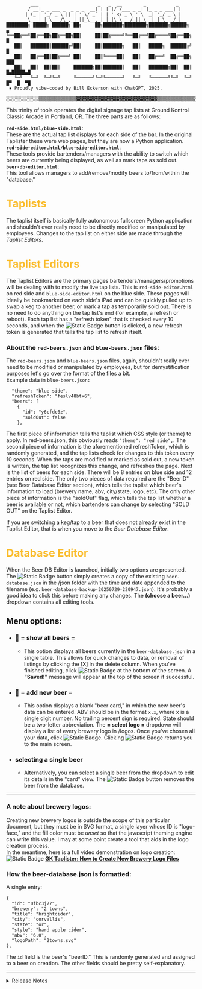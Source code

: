 ```
         ___                      _   _  __        _           _
        / __|_ _ ___ _  _ _ _  __| | | |/ /___ _ _| |_ _ _ ___| |
       | (_ | '_/ _ \ || | ' \/ _` | | ' </ _ \ ' \  _| '_/ _ \ |
        \___|_| \___/\_,_|_||_\__,_| |_|\_\___/_||_\__|_| \___/_|
████████╗ █████╗ ██████╗ ██╗     ██╗███████╗████████╗███████╗██████╗       ▄
╚══██╔══╝██╔══██╗██╔══██╗██║     ██║██╔════╝╚══██╔══╝██╔════╝██╔══██╗      █
   ██║   ███████║██████╔╝██║     ██║███████╗   ██║   █████╗  ██████╔╝      █
   ██║   ██╔══██║██╔═══╝ ██║     ██║╚════██║   ██║   ██╔══╝  ██╔══██╗     ███
   ██║   ██║  ██║██║     ███████╗██║███████║   ██║   ███████╗██║  ██║  █▄█████▄█
   ╚═╝   ╚═╝  ╚═╝╚═╝     ╚══════╝╚═╝╚══════╝   ╚═╝   ╚══════╝╚═╝  ╚═╝  █▀  █  ▀█
 ▪ Proudly vibe-coded by Bill Eckerson with ChatGPT, 2025.

░░░░░░░░░░░░▒▒▒▒▒▒▒▒▒▒▒▒▒▒▓▓▓▓▓▓▓▓▓▓▓▓▓▓▓▓▓▓▓▓▓▓▓▓▓▓▓▓▓▓▒▒▒▒▒▒▒▒▒▒▒▒▒▒░░░░░░░░░░░░
```
This trinity of tools operates the digital signage tap lists at Ground Kontrol Classic Arcade in Portland, OR. The three parts are as follows:  

**`red-side.html/blue-side.html`**:  
These are the actual tap list displays for each side of the bar. In the original Taplister these were web pages, but they are now a Python application.
**`red-side-editor.html/blue-side-editor.html`**:  
These tools provide bartenders/managers with the ability to switch which beers are currently being displayed, as well as mark taps as sold out.  
**`beer-db-editor.html`**:  
This tool allows managers to add/remove/modify beers to/from/within the "database."  

<h1 style="color: #fabd2f;">Taplists</h1>  

The taplist itself is basically fully autonomous fullscreen Python application and shouldn't ever really need to be directly modified or manipulated by employees. Changes to the tap list on either side are made through the *Taplist Editors*.
<h1 style="color: #fabd2f;">Taplist Editors</h1>  

The Taplist Editors are the primary pages bartenders/managers/promotions will be dealing with to modify the live tap lists. This is `red-side-editor.html` on red side and `blue-side-editor.html` on the blue side. These pages will ideally be bookmarked on each side's iPad and can be quickly pulled up to swap a keg to another beer, or mark a tap as temporarily sold out. There is no need to do anything on the tap list's end (for example, a refresh or reboot). Each tap list has a "refresh token" that is checked every 10 seconds, and when the ![Static Badge](https://img.shields.io/badge/💾_save_changes-00faff?style=flat) button is clicked, a new refresh token is generated that tells the tap list to refresh itself.  

### About the `red-beers.json` and `blue-beers.json` files: ###  
The `red-beers.json` and `blue-beers.json` files, again, shouldn't really ever need to be modified or manipulated by employees, but for demystification purposes let's go over the format of the files a bit.  
Example data in `blue-beers.json:`
```
  "theme": "blue side",
  "refreshToken": "feslv48btx6",
  "beers": [
    {
      "id": "y6cfdc6z",
      "soldOut": false
    },
```
The first piece of information tells the taplist which CSS style (or theme) to apply. In red-beers.json, this obviously reads `"theme": "red side",`. The second piece of information is the aforementioned refreshToken, which is randomly generated, and the tap lists check for changes to this token every 10 seconds. When the taps are modified or marked as sold out, a new token is written, the tap list recognizes this change, and refreshes the page. Next is the list of beers for each side. There will be 8 entries on blue side and 12 entries on red side. The only two pieces of data required are the "BeerID" (see Beer Database Editor section), which tells the taplist which beer's information to load (brewery name, abv, city/state, logo, etc). The only other piece of information is the "soldOut" flag, which tells the tap list whether a beer is available or not, which bartenders can change by selecting "SOLD OUT" on the Taplist Editor.  

If you are switching a keg/tap to a beer that does not already exist in the Taplist Editor, that is when you move to the *Beer Database Editor*. 
<h1 style="color: #fabd2f;">Database Editor</h1>

When the Beer DB Editor is launched, initially two options are presented. The ![Static Badge](https://img.shields.io/badge/💾_backup_database-blue?style=flat) button simply creates a copy of the existing `beer-database.json` in the /json folder with the time and date appended to the filename (e.g. `beer-database-backup-20250729-220947.json`). It's probably a good idea to click this before making any changes. The **(choose a beer...)** dropdown contains all editing tools.  

## Menu options:
- ### 🍻 = show all beers =  
  - This option displays all beers currently in the `beer-database.json` in a single table. This allows for quick changes to data, or removal of listings by clicking the [X] in the delete column. When you've finished editing, click ![Static Badge](https://img.shields.io/badge/save_all-green?style=flat) at the bottom of the screen. A **"Saved!"** message will appear at the top of the screen if successful.  

- ### 🍺 = add new beer =  
  - This option displays a blank "beer card," in which the new beer's data can be entered. ABV should be in the format `x.x`, where x is a single digit number. No trailing percent sign is required. State should be a two-letter abbreviation. The **= select logo =** dropdown will display a list of every brewery logo in /logos. Once you've chosen all your data, click ![Static Badge](https://img.shields.io/badge/save-544e68?style=flat). Clicking ![Static Badge](https://img.shields.io/badge/cancel-333333?style=flat) returns you to the main screen.
  
- ### **selecting a single beer**  
  - Alternatively, you can select a single beer from the dropdown to edit its details in the "card" view. The ![Static Badge](https://img.shields.io/badge/delete-d08159?style=flat) button removes the beer from the database. 
---  

### A note about brewery logos:
Creating new brewery logos is outside the scope of this particular document, but they must be in SVG format, a single layer whose ID is "logo-face," and the fill color must be *unset* so that the javascript theming engine can write this value. I may at some point create a tool that aids in the logo creation process.  
In the meantime, here is a full video demonstration on logo creation:  
![Static Badge](https://img.shields.io/badge/YouTube_→-red?style=flat&logo=youtube) **[GK Taplister: How to Create New Brewery Logo Files](https://www.youtube.com/watch?v=B-KgX5yj-r8)**
### How the beer-database.json is formatted:  
A single entry:
```
{
  "id": "0fbc3j77",
  "brewery": "2 towns",
  "title": "brightcider",
  "city": "corvallis",
  "state": "or",
  "style": "hard apple cider",
  "abv": "6.0",
  "logoPath": "2towns.svg"
},
```
The `id` field is the beer's "beerID." This is randomly generated and assigned to a beer on creation. The other fields should be pretty self-explanatory.


--- 
<details>
<summary>Release Notes</summary>

## [Taplist & Editor]
- **v1.0 07.14.2025:**
  - Full working tap list and editor.
  - Editor reads inline beer JSON array and user can edit fields and save a new index.html.

- **v1.1 07.15.2025:**
  - Moved styles, all SVG and JSONs to external files from inline HTML.
  - Created master beer-database.json where we can add new beers.
  - Created new editor that uses dropdown menus instead of text fields and writes to
beers.json live with PHP (and therefore removed JSON editing instructions from this document).
  - Added ability to mark taps as sold out.

- **v1.2 07.16.2025:**
  - Various bugs squashed, some light code cleanup.
  - Added theming and ability for end-user to choose themes from taplist_editor.html. Five basic themes
to start: "hyper," "pinku," "lemon-lime," "evening pastel," "vania." Waiting on hardware for deployment.

- **v1.3 07.18.2025:**
  - Added entire new  layer between starfield and HTML called "battle." On this layer, the GK ship
"mascot" flies by in one of three states: "normal," in which it just zooms by the screen, "broken," it
which it slowly drifts by while spinning like a derelict satellite, and "combat," in which a Galaga
alien sprite flies by and the GK ship follows, shooting at it.

- **v1.4 07.20.2025:**
  - Duplicated taplist and taplist editor into red and blue sides, edited all necessary logic including PHP calls and JSON organization etc in order to have two separate taplists that share resources but have independent formatting and saving.
  - Removed theming engine per owner request, but left code in, only commented out. If anybody in the future wants to re-implement the theming you can uncomment the the marked lines in the editor files to restore the theme control. Themes can be added/modified with the structure in styles.css. I left it all in, just in case.
  - Fixed a bug in the spaceship spawning that prevented it from spawning from the left or top sides of the screen.

## [DB Editor]
- **v.1 07.24.25**
  - Core functionality working. Utility pulls beers from JSON, shows them in table. Can edit, add, remove beers.

- **v.12 07.25.25**
  - Added "card" system for individual beers. Selecting a single beer from the dropdown displays a "card" with fields for beer info plus a logo preview for editing single beers.

- **v.13 07.25.25**
  - "Add beer" function creates blank card that user can fill out.
  - Additional format tweaks to card system.

- **v.25 07.26.25**
  - Format tweaks. 
  - Added database backup function that creates copy of taplist with date and timestamp appended to file name.
  - Added working status messages at top of screen ("Saved!" "Error saving..." "Database backed up, etc").

- **v.3 07.27.25**
  - Added "tapper" save animation.
  - Switched from frame to time-based timing. Animation scaled 2X.
  - Additional layout tweaks.

- **v.35 07.28.25**
  - Formatted "show all" table.
  - Realized I may need to add a "beer ID" field to JSON to avoid sorting and indexing confusion. Might require rewrites of sections of all three parts.
  - Began calling project "Taplister" and treating all three components as a single entity.

## Taplister
- **v1.0 07.30.25**
  - Switched the way JSONs were formatted and read from indexes to "beer ID" system, where each beer is given a unique 8 character identifier. Changed all logic to work with this new format.
  - Moved all JSON, PHP, and CSS into their own folders because root directory was getting cluttered. Will continue to tweak but considering this deployable.  

  Todo:  
  - Limit state field to two characters
  - Add motion to tap list logo?

- **v2.0 08.08.25**
  - Initial rewrite of the HTML version of the Taplist in Python, as the CSS/JS in the HTML version was too heavy for the Pi to run smoothly.
</details>

